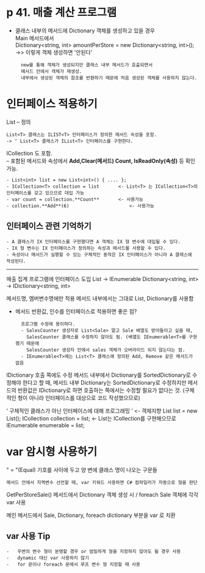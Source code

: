 # p 41. 매출 계산 프로그램

- 클래스 내부의 메서드에 Dictionary 객체를 생성하고 있을 경우   
    Main 메서드에서   
    Dictionary<string, int> amountPerStore = new Dictionary<string, int>();       
    ->> 이렇게 객체 생성하면 '안된다'
    
        new를 통해 객체가 생성되지만 클래스 내부 메서드가 호출되면서   
        메서드 안에서 객체가 재생성.
        내부에서 생성된 객체의 참조를 반환하기 때문에 처음 생성된 객체를 사용하지 않는다.


# 인터페이스 적용하기
 
List – 정의   
    
    List<T> 클래스는 ILIST<T> 인터페이스가 정의한 메서드 속성을 포함.   
    -> ‘ List<T> 클래스가 IList<T> 인터페이스를 구현한다.
 
ICollection<T> 도 포함.   
– 포함된 메서드와 속성에서 **Add,Clear(메서드)  Count, IsReadOnly(속성)**  등 확인 가능.
 
    - List<int> list = new List<int>() { .... };
    - ICollection<T> collection = list	     <- List<T> 는 ICollection<T>의 인터페이스를 갖고 있으므로 대입 가능
    - var count = collection.**Count**	     <- 사용가능
    - collection.**Add**(6)	                     <- 사용가능



## 인터페이스 관련 기억하기
 
    - A 클래스가 IX 인터페이스를 구현했다면 A 객체는 IX 형 변수에 대입될 수 있다.
    - IX 형 변수는 IX 인터페이스가 정의하는 속성과 메서드를 사용할 수 있다.
    - 속성이나 메서드가 실행할 수 있는 구체적인 동작은 IX 인터페이스가 아니라 A 클래스에 작성된다.

**********************

매출 집계 프로그램에 인터페이스 도입
List<Sale>    ->    IEnumerable<Sale>
Dictionary<string, int>    ->    IDictionary<string, int>

메서드명, 멤버변수명에만 적용
메서드 내부에서는 그대로 List, Dictionary를 사용함

- 메서드 반환값, 인수를 인터페이스로 적용하면 좋은 점?
    
        프로그램 수정에 용이하다.
        - SalesCounter 생성자로 List<Sale> 말고 Sale 배열도 받아들이고 싶을 때,   
          SalesCounter 클래스를 수정하지 않아도 됨. (배열도 IEnumerable<T>를 구현했기 때문에
          SalesCounter 생성자 안에서 sales 객체가 오버라이드 되지 않는다는 점.   
        - IEnumerable<T>에는 List<T> 클래스에 정의된 Add, Remove 같은 메서드가 없음

IDictionary
호출 쪽에도 수정
메서드 내부에서 Dictionary를 SortedDictionary로 수정해야 한다고 할 때,
메서드 내부 Dictionary는 SortedDictionary로 수정하지만 메서드의 반환값은 IDictionary로 하면 호출하는 쪽에서는 수정할 필요가 없다는 것. (구체적인 형이 아니라 인터페이스를 대상으로 코드 작성했으므로)

    
    
‘ 구체적인 클래스가 아닌 인터페이스에 대해 프로그래밍 ‘ <- 객체지향
List<int> list = new List<int>();
ICollection<int> collection = list;		<- List<T>는 ICollection<T>를 구현해으므로
IEnumerable<int> enumerable = list;





# var 암시형 사용하기
" = "(Equal) 기호를 사이에 두고 양 변에 클래스 명이 나오는 구문들
    
    매서드 안에서 지역변수 선언할 때, var 키워드 사용하면 C# 컴파일러가 자동으로 형을 판단
    
GetPerStoreSale() 메서드에서
Dictionary 객체 생성 시 / foreach Sale 객체에 각각 var 사용

메인 메서드에서
Sale, Dictionary, foreach dictionary 부분을 var 로 치환

## var 사용 Tip
    -	우변의 변수 형이 분명할 경우 or 엄밀하게 형을 지정하지 않아도 될 경우 사용
    -	dynamic 대신 var 사용하지 않기
    -	for 문이나 foreach 문에서 루프 변수 형 지정할 때 사용


